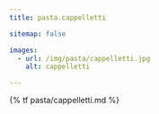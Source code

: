 ```yaml
---
title: pasta.cappelletti

sitemap: false

images:
  - url: /img/pasta/cappelletti.jpg
    alt: cappelletti

---
```


{% tf pasta/cappelletti.md %}
